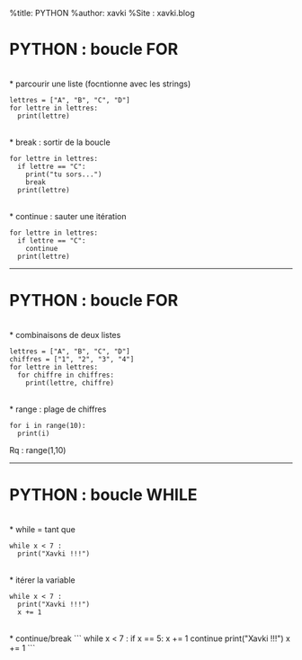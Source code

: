 %title: PYTHON
%author: xavki
%Site : xavki.blog


# PYTHON : boucle FOR


<br>
* parcourir une liste (focntionne avec les strings) 

```
lettres = ["A", "B", "C", "D"]
for lettre in lettres:
  print(lettre)
```

<br>
* break : sortir de la boucle

```
for lettre in lettres:
  if lettre == "C":
    print("tu sors...")
    break
  print(lettre)
```

<br>
* continue : sauter une itération

```
for lettre in lettres:
  if lettre == "C":
    continue
  print(lettre)
```

----------------------------------------------------------------


# PYTHON : boucle FOR



<br>
* combinaisons de deux listes

```
lettres = ["A", "B", "C", "D"]
chiffres = ["1", "2", "3", "4"]
for lettre in lettres:
  for chiffre in chiffres:
    print(lettre, chiffre)
```

<br>
* range : plage de chiffres

```
for i in range(10):
  print(i)
```

Rq : range(1,10)

--------------------------------------------------------------


# PYTHON : boucle WHILE


<br>
* while = tant que

```
while x < 7 :
  print("Xavki !!!")
```

<br>
* itérer la variable

```
while x < 7 :
  print("Xavki !!!")
  x += 1
```

<br>
* continue/break
```
while x < 7 :
  if x == 5:
    x += 1
    continue
  print("Xavki !!!")
  x += 1
```

